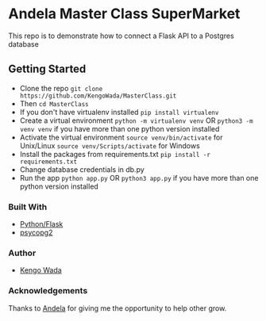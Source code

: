 # Andela Master Class SuperMarket
This repo is to demonstrate how to connect a Flask API to a Postgres database

## Getting Started
* Clone the repo
 `git clone https://github.com/KengoWada/MasterClass.git`
* Then
 `cd MasterClass`
* If you don't have virtualenv installed
 `pip install virtualenv`
* Create a virtual environment
 `python -m virtualenv venv` 
OR
 `python3 -m venv venv` if you have more than one python version installed
* Activate the virtual environment
 `source venv/bin/activate` for Unix/Linux
 `source venv/Scripts/activate` for Windows
* Install the packages from requirements.txt
 `pip install -r requirements.txt`
* Change database credentials in db.py
* Run the app
 `python app.py` OR
 `python3 app.py` if you have more than one python version installed

### Built With
* [Python/Flask](http://flask.pocoo.org/)
* [psycopg2](http://initd.org/psycopg/docs/)

### Author
* [Kengo Wada](https://github.com/KengoWada)

### Acknowledgements
Thanks to [Andela](https://uganda.andela.com) for giving me the opportunity to help other grow.
